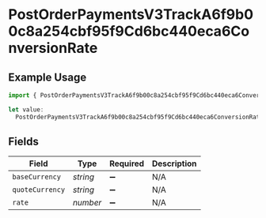 # PostOrderPaymentsV3TrackA6f9b00c8a254cbf95f9Cd6bc440eca6ConversionRate

## Example Usage

```typescript
import { PostOrderPaymentsV3TrackA6f9b00c8a254cbf95f9Cd6bc440eca6ConversionRate } from "@dhaba/safepay-ts/models/operations";

let value:
  PostOrderPaymentsV3TrackA6f9b00c8a254cbf95f9Cd6bc440eca6ConversionRate = {};
```

## Fields

| Field              | Type               | Required           | Description        |
| ------------------ | ------------------ | ------------------ | ------------------ |
| `baseCurrency`     | *string*           | :heavy_minus_sign: | N/A                |
| `quoteCurrency`    | *string*           | :heavy_minus_sign: | N/A                |
| `rate`             | *number*           | :heavy_minus_sign: | N/A                |